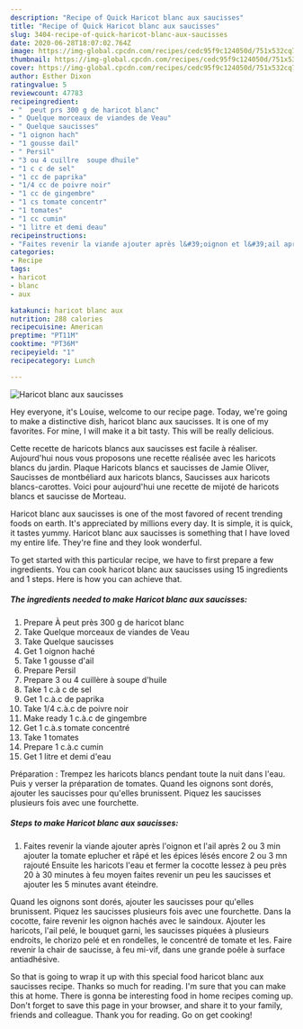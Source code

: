 ```yaml
---
description: "Recipe of Quick Haricot blanc aux saucisses"
title: "Recipe of Quick Haricot blanc aux saucisses"
slug: 3404-recipe-of-quick-haricot-blanc-aux-saucisses
date: 2020-06-28T18:07:02.764Z
image: https://img-global.cpcdn.com/recipes/cedc95f9c124050d/751x532cq70/haricot-blanc-aux-saucisses-photo-principale-de-la-recette.jpg
thumbnail: https://img-global.cpcdn.com/recipes/cedc95f9c124050d/751x532cq70/haricot-blanc-aux-saucisses-photo-principale-de-la-recette.jpg
cover: https://img-global.cpcdn.com/recipes/cedc95f9c124050d/751x532cq70/haricot-blanc-aux-saucisses-photo-principale-de-la-recette.jpg
author: Esther Dixon
ratingvalue: 5
reviewcount: 47783
recipeingredient:
- "  peut prs 300 g de haricot blanc"
- " Quelque morceaux de viandes de Veau"
- " Quelque saucisses"
- "1 oignon hach"
- "1 gousse dail"
- " Persil"
- "3 ou 4 cuillre  soupe dhuile"
- "1 c c de sel"
- "1 cc de paprika"
- "1/4 cc de poivre noir"
- "1 cc de gingembre"
- "1 cs tomate concentr"
- "1 tomates"
- "1 cc cumin"
- "1 litre et demi deau"
recipeinstructions:
- "Faites revenir la viande ajouter après l&#39;oignon et l&#39;ail après 2 ou 3 min ajouter la tomate eplucher et râpé et les épices lésés encore 2 ou 3 mn rajouté Ensuite les haricots l&#39;eau et fermer la cocotte lessez à peu près 20 à 30 minutes à feu moyen faites revenir un peu les saucisses et ajouter les 5 minutes avant éteindre."
categories:
- Recipe
tags:
- haricot
- blanc
- aux

katakunci: haricot blanc aux 
nutrition: 288 calories
recipecuisine: American
preptime: "PT11M"
cooktime: "PT36M"
recipeyield: "1"
recipecategory: Lunch

---
```



![Haricot blanc aux saucisses](https://img-global.cpcdn.com/recipes/cedc95f9c124050d/751x532cq70/haricot-blanc-aux-saucisses-photo-principale-de-la-recette.jpg)

Hey everyone, it's Louise, welcome to our recipe page. Today, we're going to make a distinctive dish, haricot blanc aux saucisses. It is one of my favorites. For mine, I will make it a bit tasty. This will be really delicious.

Cette recette de haricots blancs aux saucisses est facile à réaliser. Aujourd&#39;hui nous vous proposons une recette réalisée avec les haricots blancs du jardin. Plaque Haricots blancs et saucisses de Jamie Oliver, Saucisses de montbéliard aux haricots blancs, Saucisses aux haricots blancs-carottes. Voici pour aujourd&#39;hui une recette de mijoté de haricots blancs et saucisse de Morteau.

Haricot blanc aux saucisses is one of the most favored of recent trending foods on earth. It's appreciated by millions every day. It is simple, it is quick, it tastes yummy. Haricot blanc aux saucisses is something that I have loved my entire life. They're fine and they look wonderful.


To get started with this particular recipe, we have to first prepare a few ingredients. You can cook haricot blanc aux saucisses using 15 ingredients and 1 steps. Here is how you can achieve that.

<!--inarticleads1-->

##### The ingredients needed to make Haricot blanc aux saucisses:

1. Prepare  À peut près 300 g de haricot blanc
1. Take  Quelque morceaux de viandes de Veau
1. Take  Quelque saucisses
1. Get 1 oignon haché
1. Take 1 gousse d&#39;ail
1. Prepare  Persil
1. Prepare 3 ou 4 cuillère à soupe d&#39;huile
1. Take 1 c.à c de sel
1. Get 1 c.à.c de paprika
1. Take 1/4 c.à.c de poivre noir
1. Make ready 1 c.à.c de gingembre
1. Get 1 c.à.s tomate concentré
1. Take 1 tomates
1. Prepare 1 c.à.c cumin
1. Get 1 litre et demi d&#39;eau


Préparation : Trempez les haricots blancs pendant toute la nuit dans l&#39;eau. Puis y verser la préparation de tomates. Quand les oignons sont dorés, ajouter les saucisses pour qu&#39;elles brunissent. Piquez les saucisses plusieurs fois avec une fourchette. 

<!--inarticleads2-->

##### Steps to make Haricot blanc aux saucisses:

1. Faites revenir la viande ajouter après l&#39;oignon et l&#39;ail après 2 ou 3 min ajouter la tomate eplucher et râpé et les épices lésés encore 2 ou 3 mn rajouté Ensuite les haricots l&#39;eau et fermer la cocotte lessez à peu près 20 à 30 minutes à feu moyen faites revenir un peu les saucisses et ajouter les 5 minutes avant éteindre.


Quand les oignons sont dorés, ajouter les saucisses pour qu&#39;elles brunissent. Piquez les saucisses plusieurs fois avec une fourchette. Dans la cocotte, faire revenir les oignon hachés avec le saindoux. Ajouter les haricots, l&#39;ail pelé, le bouquet garni, les saucisses piquées à plusieurs endroits, le chorizo pelé et en rondelles, le concentré de tomate et les. Faire revenir la chair de saucisse, à feu mi-vif, dans une grande poêle à surface antiadhésive. 

So that is going to wrap it up with this special food haricot blanc aux saucisses recipe. Thanks so much for reading. I'm sure that you can make this at home. There is gonna be interesting food in home recipes coming up. Don't forget to save this page in your browser, and share it to your family, friends and colleague. Thank you for reading. Go on get cooking!
